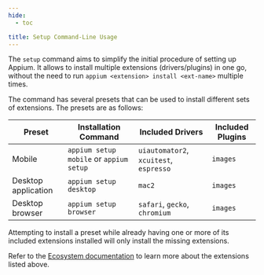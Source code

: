 ```yaml
---
hide:
  - toc

title: Setup Command-Line Usage
---
```


The `setup` command aims to simplify the initial procedure of setting up Appium. It allows to install
multiple extensions (drivers/plugins) in one go, without the need to run
`appium <extension> install <ext-name>` multiple times.

The command has several presets that can be used to install different sets of extensions.
The presets are as follows:

|Preset|Installation Command|Included Drivers|Included Plugins|
|--|--|--|--|
|Mobile|`appium setup mobile` or `appium setup`|`uiautomator2`, `xcuitest`, `espresso`|`images`|
|Desktop application|`appium setup desktop`|`mac2`|`images`|
|Desktop browser|`appium setup browser`|`safari`, `gecko`, `chromium`|`images`|

Attempting to install a preset while already having one or more of its included extensions installed
will only install the missing extensions.

Refer to the [Ecosystem documentation](../ecosystem/index.md) to learn more about the extensions
listed above.
